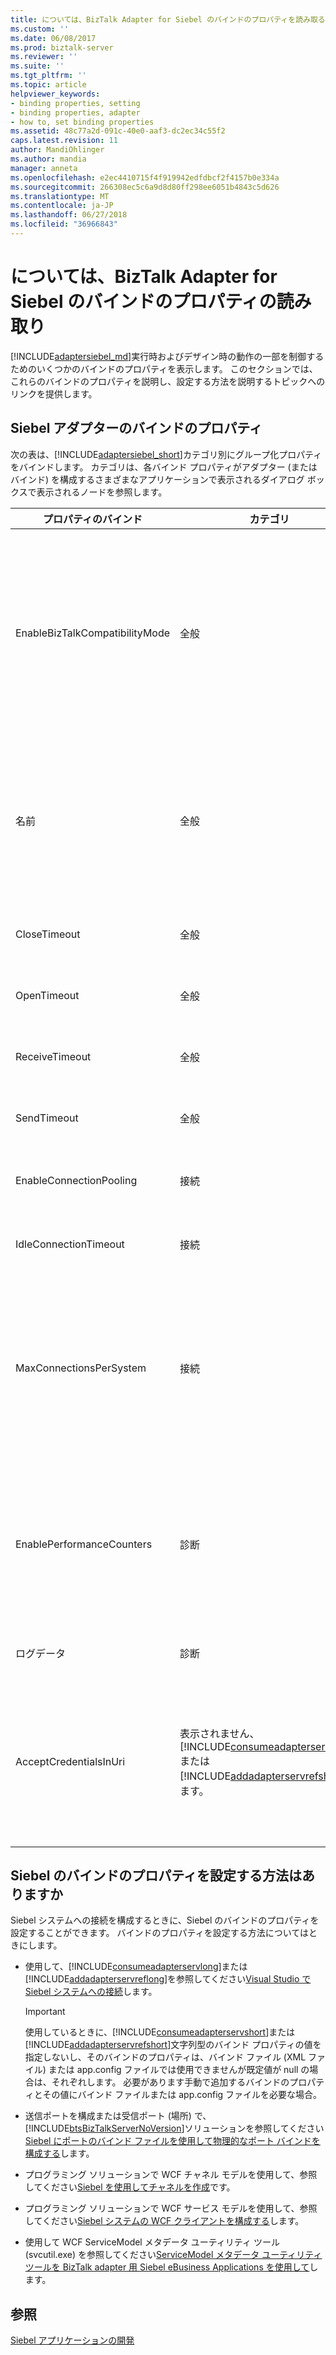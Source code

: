 ```yaml
---
title: については、BizTalk Adapter for Siebel のバインドのプロパティを読み取る |Microsoft Docs
ms.custom: ''
ms.date: 06/08/2017
ms.prod: biztalk-server
ms.reviewer: ''
ms.suite: ''
ms.tgt_pltfrm: ''
ms.topic: article
helpviewer_keywords:
- binding properties, setting
- binding properties, adapter
- how to, set binding properties
ms.assetid: 48c77a2d-091c-40e0-aaf3-dc2ec34c55f2
caps.latest.revision: 11
author: MandiOhlinger
ms.author: mandia
manager: anneta
ms.openlocfilehash: e2ec4410715f4f919942edfdbcf2f4157b0e334a
ms.sourcegitcommit: 266308ec5c6a9d8d80ff298ee6051b4843c5d626
ms.translationtype: MT
ms.contentlocale: ja-JP
ms.lasthandoff: 06/27/2018
ms.locfileid: "36966843"
---
```

# <a name="read-about-biztalk-adapter-for-siebel-binding-properties"></a>については、BizTalk Adapter for Siebel のバインドのプロパティの読み取り
[!INCLUDE[adaptersiebel_md](../../includes/adaptersiebel-md.md)]実行時およびデザイン時の動作の一部を制御するためのいくつかのバインドのプロパティを表示します。 このセクションでは、これらのバインドのプロパティを説明し、設定する方法を説明するトピックへのリンクを提供します。  

## <a name="the-siebel-adapter-binding-properties"></a>Siebel アダプターのバインドのプロパティ  
 次の表は、[!INCLUDE[adaptersiebel_short](../../includes/adaptersiebel-short-md.md)]カテゴリ別にグループ化プロパティをバインドします。 カテゴリは、各バインド プロパティがアダプター (またはバインド) を構成するさまざまなアプリケーションで表示されるダイアログ ボックスで表示されるノードを参照します。  


|        プロパティのバインド        |                                                                                           カテゴリ                                                                                            |                                                                                                                                                                                                                                                                                                                   説明                                                                                                                                                                                                                                                                                                                   |       .NET Type       |
|--------------------------------|-----------------------------------------------------------------------------------------------------------------------------------------------------------------------------------------------|-------------------------------------------------------------------------------------------------------------------------------------------------------------------------------------------------------------------------------------------------------------------------------------------------------------------------------------------------------------------------------------------------------------------------------------------------------------------------------------------------------------------------------------------------------------------------------------------------------------------------------------------------|-----------------------|
| EnableBizTalkCompatibilityMode |                                                                                            全般                                                                                            |                                                              BizTalk 層チャネル バインド要素を読み込む必要があるかどうかを指定します。<br /><br /> これを設定**True**バインド要素を読み込みます。 それ以外の場合、これを設定**False**します。<br /><br /> アダプターを使用するときに[!INCLUDE[btsBizTalkServerNoVersion](../../includes/btsbiztalkservernoversion-md.md)]、常にプロパティを設定する必要があります**True**します。 アダプターを使用するときに[!INCLUDE[btsVStudioNoVersion](../../includes/btsvstudionoversion-md.md)]、常にプロパティを設定する必要があります**False**します。                                                               | bool (System.Boolean) |
|              名前              |                                                                                            全般                                                                                            |                                                         によって生成されたファイルの名前を指定します、[!INCLUDE[addadapterservreflong](../../includes/addadapterservreflong-md.md)]保持するために、[!INCLUDE[nextref_btsWinCommFoundation](../../includes/nextref-btswincommfoundation-md.md)]クライアント クラス。 [!INCLUDE[addadapterservrefshort](../../includes/addadapterservrefshort-md.md)]フォームの値にファイル名の「クライアント」を追加して、**名前**プロパティの既定値は"SiebelBinding"は、この値は、生成されたファイルはという名前を付ける"SiebelBindingClient"。                                                         |        string         |
|          CloseTimeout          |                                                                                            全般                                                                                            |                                                                                                                                                                                                                                          指定します、[!INCLUDE[nextref_btsWinCommFoundation](../../includes/nextref-btswincommfoundation-md.md)]接続タイムアウトを閉じます。 既定値は 1 分です。                                                                                                                                                                                                                                           |    System.DateTime    |
|          OpenTimeout           |                                                                                            全般                                                                                            |                                                                                                                                                                                                                                           指定します、[!INCLUDE[nextref_btsWinCommFoundation](../../includes/nextref-btswincommfoundation-md.md)]接続オープン タイムアウトします。 既定値は 1 分です。                                                                                                                                                                                                                                           |    System.DateTime    |
|         ReceiveTimeout         |                                                                                            全般                                                                                            |                                                                                                                                                                                                                                          指定します、[!INCLUDE[nextref_btsWinCommFoundation](../../includes/nextref-btswincommfoundation-md.md)]メッセージ受信のタイムアウト。 既定値は、10 分です。                                                                                                                                                                                                                                          |    System.DateTime    |
|          SendTimeout           |                                                                                            全般                                                                                            |                                                                                                                                                                                                                                            指定します、[!INCLUDE[nextref_btsWinCommFoundation](../../includes/nextref-btswincommfoundation-md.md)]メッセージ送信のタイムアウト。 既定値は 1 分です。                                                                                                                                                                                                                                             |    System.DateTime    |
|    EnableConnectionPooling     |                                                                                          接続                                                                                           |                                                                                                                                                                                                                    指定するかどうか、[!INCLUDE[adaptersiebel_short](../../includes/adaptersiebel-short-md.md)]接続プールが有効にします。 既定値は**true**、接続プールが有効になっていることを指定します。                                                                                                                                                                                                                    | bool (System.Boolean) |
|     IdleConnectionTimeout      |                                                                                          接続                                                                                           |                                                                                                                                                                                                  指定します、[!INCLUDE[adaptersiebel_short](../../includes/adaptersiebel-short-md.md)]アイドル接続タイムアウト。 このタイムアウトを超える期間の接続がアイドル状態の接続は破棄されます。 既定値は 1 分です。                                                                                                                                                                                                   |    System.DateTime    |
|    MaxConnectionsPerSystem     |                                                                                          接続                                                                                           |                                                                                      内の接続の最大数を指定します、[!INCLUDE[adaptersiebel_short](../../includes/adaptersiebel-short-md.md)]接続プール。 既定は 5 です。 **MaxConnectionsPerSystem**はアプリケーション ドメイン内の静的プロパティです。 つまり、変更すると、 **MaxConnectionsPerSystem**アプリケーション ドメインで 1 つのバインディング インスタンスの場合は、新しい値がそのアプリケーション ドメイン内のすべてのバインディング インスタンスから作成されたすべてのオブジェクトに適用されます。                                                                                      |  int 型 (System.Int32)   |
|   EnablePerformanceCounters    |                                                                                          診断                                                                                          |                                                                   指定するかどうか、[!INCLUDE[afproductnameshort](../../includes/afproductnameshort-md.md)]パフォーマンス カウンターと[!INCLUDE[adaptersiebel_short](../../includes/adaptersiebel-short-md.md)]LOB の待機時間のパフォーマンス カウンターを有効にします。 既定値は**true**; パフォーマンス カウンターを有効にします。 [!INCLUDE[adaptersiebel_short](../../includes/adaptersiebel-short-md.md)] LOB の待機時間のパフォーマンス カウンターが、アダプターは、Siebel システムへの呼び出しに費やされた合計時間を測定します。                                                                   | bool (System.Boolean) |
|            ログデータ             |                                                                                          診断                                                                                          |                                                                                                                                                                                                                                                                 トレース内のビジネス データをキャプチャするかどうかを指定します。 既定値は**false**; ビジネス データはキャプチャされません。                                                                                                                                                                                                                                                                  | bool (System.Boolean) |
|     AcceptCredentialsInUri     | 表示されません、[!INCLUDE[consumeadapterservshort](../../includes/consumeadapterservshort-md.md)]または[!INCLUDE[addadapterservrefshort](../../includes/addadapterservrefshort-md.md)]します。 | Siebel 接続 URI が Siebel システムのユーザー資格情報を含めるかどうかを指定します。 既定値は**false**、接続 URI のユーザーの資格情報を無効にします。 場合**AcceptCredentialsInUri**は**false**接続 URI には、ユーザーの資格情報が含まれています、[!INCLUDE[adaptersiebel_short](../../includes/adaptersiebel-short-md.md)]例外をスローします。 設定できる**AcceptCredentialsInUri**に**true**場合は、URI で資格情報を指定する必要があります。 詳細については、[Siebel システム接続 URI の作成](../../adapters-and-accelerators/adapter-siebel/create-the-siebel-system-connection-uri.md)を参照してください。 | bool (System.Boolean) |

## <a name="how-do-i-set-siebel-binding-properties"></a>Siebel のバインドのプロパティを設定する方法はありますか  
 Siebel システムへの接続を構成するときに、Siebel のバインドのプロパティを設定することができます。 バインドのプロパティを設定する方法についてはときにします。  

- 使用して、[!INCLUDE[consumeadapterservlong](../../includes/consumeadapterservlong-md.md)]または[!INCLUDE[addadapterservreflong](../../includes/addadapterservreflong-md.md)]を参照してください[Visual Studio で Siebel システムへの接続](../../adapters-and-accelerators/adapter-siebel/connect-to-the-siebel-system-in-visual-studio.md)します。  

  > [!IMPORTANT]
  >  使用しているときに、[!INCLUDE[consumeadapterservshort](../../includes/consumeadapterservshort-md.md)]または[!INCLUDE[addadapterservrefshort](../../includes/addadapterservrefshort-md.md)]文字列型のバインド プロパティの値を指定しないし、そのバインドのプロパティは、バインド ファイル (XML ファイル) または app.config ファイルでは使用できませんが既定値が null の場合は、それぞれします。 必要があります手動で追加するバインドのプロパティとその値にバインド ファイルまたは app.config ファイルを必要な場合。  

- 送信ポートを構成または受信ポート (場所) で、[!INCLUDE[btsBizTalkServerNoVersion](../../includes/btsbiztalkservernoversion-md.md)]ソリューションを参照してください[Siebel にポートのバインド ファイルを使用して物理的なポート バインドを構成する](../../adapters-and-accelerators/adapter-siebel/configure-a-physical-port-binding-using-a-port-binding-file-to-siebel.md)します。

- プログラミング ソリューションで WCF チャネル モデルを使用して、参照してください[Siebel を使用してチャネルを作成](../../adapters-and-accelerators/adapter-siebel/create-a-channel-using-siebel.md)です。  

- プログラミング ソリューションで WCF サービス モデルを使用して、参照してください[Siebel システムの WCF クライアントを構成する](../../adapters-and-accelerators/adapter-siebel/configure-a-wcf-client-for-a-siebel-system.md)します。  

- 使用して WCF ServiceModel メタデータ ユーティリティ ツール (svcutil.exe) を参照してください[ServiceModel メタデータ ユーティリティ ツールを BizTalk adapter 用 Siebel eBusiness Applications を使用して](../../adapters-and-accelerators/adapter-siebel/use-the-servicemodel-metadata-utility-with-the-siebel-adapter.md)します。  

## <a name="see-also"></a>参照  
[Siebel アプリケーションの開発](../../adapters-and-accelerators/adapter-siebel/develop-your-siebel-applications.md)